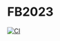# FB2023
[![CI](https://github.com/firebears-frc/FB2023/actions/workflows/main.yml/badge.svg)](https://github.com/firebears-frc/FB2023/actions/workflows/main.yml)
